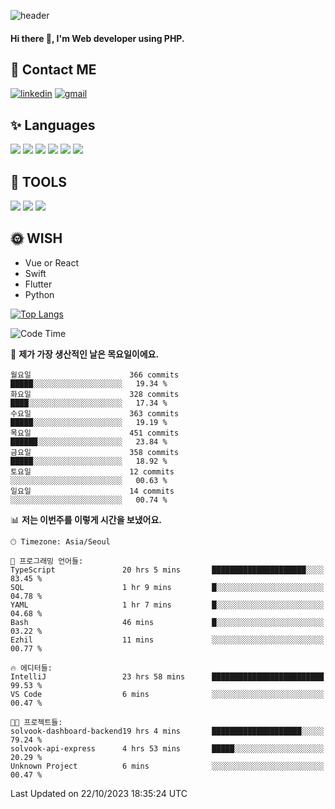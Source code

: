 ![header](https://capsule-render.vercel.app/api?type=waving&color=auto&height=300&section=header&text=Elin&fontSize=90&animation=twinkling)

#### Hi there 👋, I'm <b>Web developer</b> using PHP. ####

<!--
- 🔭 I’m currently working on Uniwill
- 🌱 I’m currently learning Vue or React or Python.
-->

<!---#### I am PHP developer --->

## 💌 Contact ME ###
[<img src='https://img.shields.io/badge/-EunjiKo-%230A66C2?style=flat-square&logo=LinkedIn&logoColor=white' alt='linkedin'>](https://www.linkedin.com/in/https://www.linkedin.com/in/eunji-ko-00a907164//)  [<img src='https://img.shields.io/badge/-einee214%40gmail.com-%23EA4335?style=flat-square&logo=Gmail&logoColor=white' alt='gmail'>](einee214@gmail.com)  


## ✨ Languages
<img src='https://img.shields.io/badge/-PHP-%23777BB4?style=for-the-badge&logo=PHP&logoColor=white'> <img src='https://img.shields.io/badge/-Laravel-%23FF2D20?style=for-the-badge&logo=Laravel&logoColor=white'> <img src='https://img.shields.io/badge/Jquery-%230769AD?style=for-the-badge&logo=Jquery&logoColor=white'> <img src='https://img.shields.io/badge/CSS3-%231572B6?style=for-the-badge&logo=CSS3&logoColor=white'> <img src='https://img.shields.io/badge/Bootstrap-%237952B3?style=for-the-badge&logo=Bootstrap&logoColor=white' > <img src='https://img.shields.io/badge/MySQL-%234479A1?style=for-the-badge&logo=MySQL&logoColor=white' >

## 🌷 TOOLS
<img src='https://img.shields.io/badge/PHPSTORM-%23000000?style=for-the-badge&logo=PhpStorm&logoColor=white' > <img src='https://img.shields.io/badge/GitLab-%23FCA121?style=for-the-badge&logo=GitLab&logoColor=white' > <img src='https://img.shields.io/badge/GitHub-%23181717?style=for-the-badge&logo=GitHub&logoColor=white'>


## 🌞 WISH
- Vue or React
- Swift
- Flutter
- Python


[![Top Langs](https://github-readme-stats.vercel.app/api/top-langs/?username=ein214&layout=compact)](https://github.com/anuraghazra/github-readme-stats)

<!--START_SECTION:waka-->
![Code Time](http://img.shields.io/badge/Code%20Time-2%2C990%20hrs%2028%20mins-blue)

📅 **제가 가장 생산적인 날은 목요일이에요.** 

```text
월요일                      366 commits         █████░░░░░░░░░░░░░░░░░░░░   19.34 % 
화요일                      328 commits         ████░░░░░░░░░░░░░░░░░░░░░   17.34 % 
수요일                      363 commits         █████░░░░░░░░░░░░░░░░░░░░   19.19 % 
목요일                      451 commits         ██████░░░░░░░░░░░░░░░░░░░   23.84 % 
금요일                      358 commits         █████░░░░░░░░░░░░░░░░░░░░   18.92 % 
토요일                      12 commits          ░░░░░░░░░░░░░░░░░░░░░░░░░   00.63 % 
일요일                      14 commits          ░░░░░░░░░░░░░░░░░░░░░░░░░   00.74 % 
```


📊 **저는 이번주를 이렇게 시간을 보냈어요.** 

```text
🕑︎ Timezone: Asia/Seoul

💬 프로그래밍 언어들: 
TypeScript               20 hrs 5 mins       █████████████████████░░░░   83.45 % 
SQL                      1 hr 9 mins         █░░░░░░░░░░░░░░░░░░░░░░░░   04.78 % 
YAML                     1 hr 7 mins         █░░░░░░░░░░░░░░░░░░░░░░░░   04.68 % 
Bash                     46 mins             █░░░░░░░░░░░░░░░░░░░░░░░░   03.22 % 
Ezhil                    11 mins             ░░░░░░░░░░░░░░░░░░░░░░░░░   00.77 % 

🔥 에디터들: 
IntelliJ                 23 hrs 58 mins      █████████████████████████   99.53 % 
VS Code                  6 mins              ░░░░░░░░░░░░░░░░░░░░░░░░░   00.47 % 

🐱‍💻 프로젝트들: 
solvook-dashboard-backend19 hrs 4 mins       ████████████████████░░░░░   79.24 % 
solvook-api-express      4 hrs 53 mins       █████░░░░░░░░░░░░░░░░░░░░   20.29 % 
Unknown Project          6 mins              ░░░░░░░░░░░░░░░░░░░░░░░░░   00.47 % 
```


 Last Updated on 22/10/2023 18:35:24 UTC
<!--END_SECTION:waka-->

<!---![GitHub stats](https://github-readme-stats.vercel.app/api?username=ein214&show_icons=true&theme=dracula)  --->



